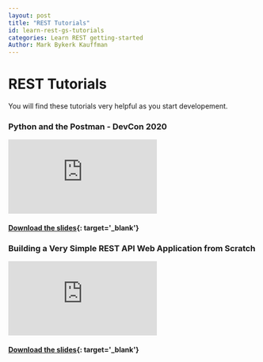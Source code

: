 ```yaml
---
layout: post
title: "REST Tutorials"
id: learn-rest-gs-tutorials
categories: Learn REST getting-started
Author: Mark Bykerk Kauffman
---
```

# REST Tutorials
You will find these tutorials very helpful as you start developement.

### Python and the Postman - DevCon 2020

<iframe class="embed-video" src="https://bbdemo.hosted.panopto.com/Panopto/Pages/Viewer.aspx?id=60c731d2-cd7d-4fd1-900f-abf90170393f" frameborder="0" allow="accelerometer; clipboard-write; encrypted-media; gyroscope; picture-in-picture" allowfullscreen></iframe>

#### [Download the slides](/assets/files/DevCon2020-MBK-PythonAndPostman.pdf){: target='_blank'}

### Building a Very Simple REST API Web Application from Scratch

<iframe class="embed-video" src="https://bbdemo.hosted.panopto.com/Panopto/Pages/Viewer.aspx?id=aaddbe97-4d1a-40f8-9255-abf80151fc00" frameborder="0" allow="accelerometer; clipboard-write; encrypted-media; gyroscope; picture-in-picture" allowfullscreen></iframe>

#### [Download the slides](/assets/files/DDevCon2020-MBK-SimpleRESTwebApp.pdf){: target='_blank'}


